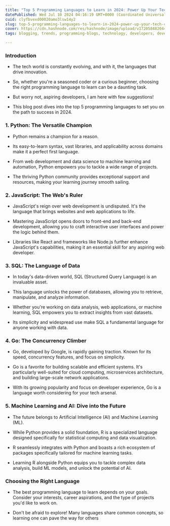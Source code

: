 ```yaml
---
title: "Top 5 Programming Languages to Learn in 2024: Power Up Your Tech Career"
datePublished: Wed Jul 10 2024 04:16:19 GMT+0000 (Coordinated Universal Time)
cuid: clyfbvexd00020amo3lsw14y2
slug: top-5-programming-languages-to-learn-in-2024-power-up-your-tech-career
cover: https://cdn.hashnode.com/res/hashnode/image/upload/v1720584820448/8b7af2a9-8a0d-4540-b72d-08145be9d01f.webp
tags: blogging, trends, programming-blogs, technology, developers, developer, learning, languages, hashnode, programmer, programming-languages, technical-writing-1, programming-tips, blogswithcc, explore

---
```


### **Introduction**

* The tech world is constantly evolving, and with it, the languages that drive innovation.
    
* So, whether you're a seasoned coder or a curious beginner, choosing the right programming language to learn can be a daunting task.
    
* But worry not, aspiring developers, I am here with few suggestions!
    
* This blog post dives into the top 5 programming languages to set you on the path to success in 2024.
    

### **1\. Python: The Versatile Champion**

* Python remains a champion for a reason.
    
* Its easy-to-learn syntax, vast libraries, and applicability across domains make it a perfect first language.
    
* From web development and data science to machine learning and automation, Python empowers you to tackle a wide range of projects.
    
* The thriving Python community provides exceptional support and resources, making your learning journey smooth sailing.
    

### **2\. JavaScript: The Web's Ruler**

* JavaScript's reign over web development is undisputed. It's the language that brings websites and web applications to life.
    
* Mastering JavaScript opens doors to front-end and back-end development, allowing you to craft interactive user interfaces and power the logic behind them.
    
* Libraries like React and frameworks like Node.js further enhance JavaScript's capabilities, making it an essential skill for any aspiring web developer.
    

### **3\. SQL: The Language of Data**

* In today's data-driven world, SQL (Structured Query Language) is an invaluable asset.
    
* This language unlocks the power of databases, allowing you to retrieve, manipulate, and analyze information.
    
* Whether you're working on data analysis, web applications, or machine learning, SQL empowers you to extract insights from vast datasets.
    
* Its simplicity and widespread use make SQL a fundamental language for anyone working with data.
    

### **4\. Go: The Concurrency Climber**

* Go, developed by Google, is rapidly gaining traction. Known for its speed, concurrency features, and focus on simplicity.
    
* Go is a favorite for building scalable and efficient systems. It's particularly well-suited for cloud computing, microservices architecture, and building large-scale network applications.
    
* With its growing popularity and focus on developer experience, Go is a language worth considering for your tech arsenal.
    

### **5\. Machine Learning and AI: Dive into the Future**

* The future belongs to Artificial Intelligence (AI) and Machine Learning (ML).
    
* While Python provides a solid foundation, R is a specialized language designed specifically for statistical computing and data visualization.
    
* R seamlessly integrates with Python and boasts a rich ecosystem of packages specifically tailored for machine learning tasks.
    
* Learning R alongside Python equips you to tackle complex data analysis, build ML models, and unlock the potential of AI.
    

### **Choosing the Right Language**

* The best programming language to learn depends on your goals. Consider your interests, career aspirations, and the type of projects you'd like to work on.
    
* Don't be afraid to explore! Many languages share common concepts, so learning one can pave the way for others